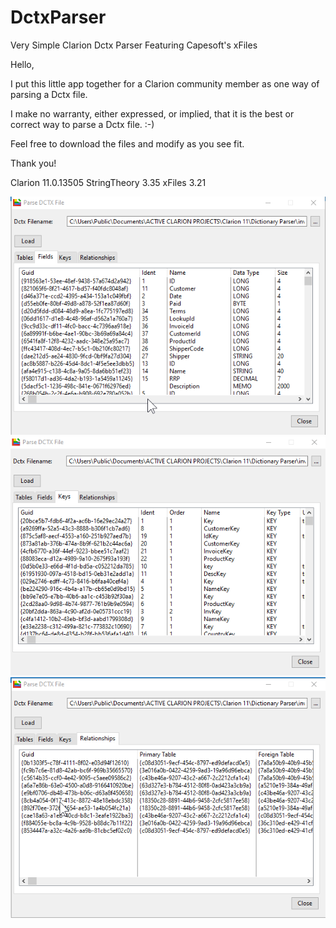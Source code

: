 # DctxParser
Very Simple Clarion Dctx Parser Featuring Capesoft's xFiles

Hello,

I put this little app together for a Clarion community member as one way of parsing a Dctx file.

I make no warranty, either expressed, or implied, that it is the best or correct way to parse a Dctx file. :-)

Feel free to download the files and modify as you see fit.

Thank you!



Clarion 11.0.13505
StringTheory 3.35
xFiles 3.21

<img src="/ScreenHunter 590.png" alt="Screenshot 1"/>
<img src="/ScreenHunter 591.png" alt="Screenshot 2"/>
<img src="/ScreenHunter 592.png" alt="Screenshot 3"/>
